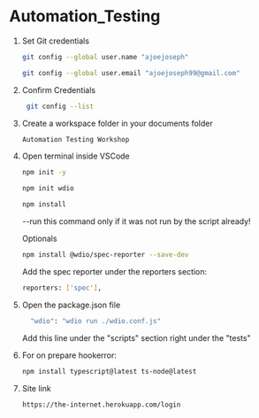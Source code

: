 # Automation_Testing

1. Set Git credentials
   
   ```bash
   git config --global user.name "ajoejoseph"
   ```
   ```bash
   git config --global user.email "ajoejoseph99@gmail.com"
   ```
   
2. Confirm Credentials
   
    ```bash
     git config --list
     ```
3. Create a workspace folder in your documents folder
     ```bash
     Automation Testing Workshop
     ```
     
4. Open terminal inside VSCode
    ```bash
    npm init -y
    ```
     ```bash
     npm init wdio
     ```
     ```bash
     npm install
     ```
     --run this command only if it was not run by the script already!

   Optionals
   ```bash
   npm install @wdio/spec-reporter --save-dev
   ```

   Add the spec reporter under the reporters section:
   ```bash
   reporters: ['spec'],
   ```
        
5. Open the package.json file
   
    ```bash
      "wdio": "wdio run ./wdio.conf.js"
     ```
    Add this line under the "scripts" section right under the "tests"

6. For on prepare hookerror:

   ```bash
   npm install typescript@latest ts-node@latest
   ```

7. Site link
   ```bash
   https://the-internet.herokuapp.com/login
   ```
   
